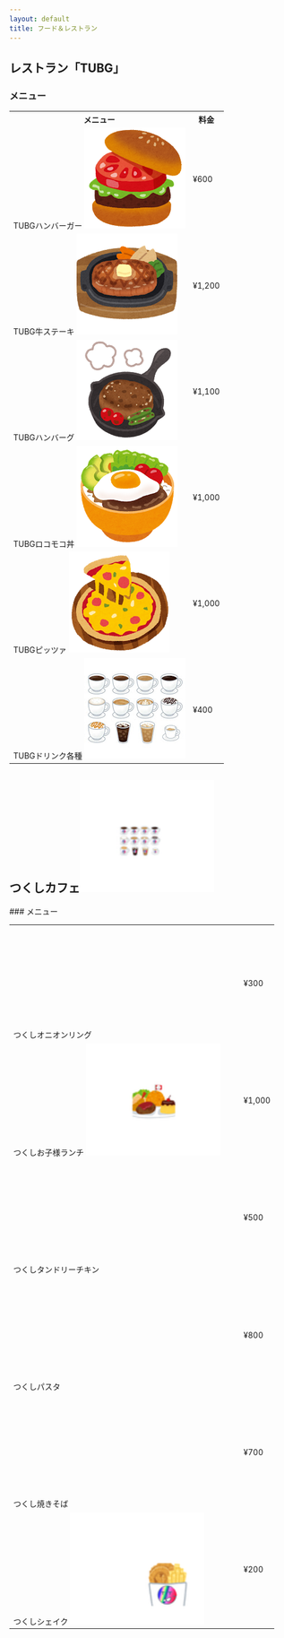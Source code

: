 ```yaml
---
layout: default
title: フード＆レストラン
---
```


## レストラン「TUBG」
### メニュー
<table class="table-striped">
  <tr><th>メニュー</th><th>料金</th></tr>
  <tr><td>TUBGハンバーガー <img alt="ハンバーガー" src="ソフトウェア工学image/food_hamburger.png"></td><td>¥600</td></tr>
  <tr><td>TUBG牛ステーキ <img alt="ステーキ" src="ソフトウェア工学image/food_beefsteak.png"></td><td>¥1,200</td></tr>
  <tr><td>TUBGハンバーグ <img alt="ハンバーグ" src="ソフトウェア工学image/cooking_skillet_hamburg.png"></td><td>¥1,100</td></tr>
  <tr><td>TUBGロコモコ丼 <img alt="ロコモコ丼" src="ソフトウェア工学image/food_locomoco_don.png"></td><td>¥1,000</td></tr>
  <tr><td>TUBGピッツァ <img alt="本格ピッツア" src="ソフトウェア工学image/food_pizza.png"></td><td>¥1,000</td></tr>
  <tr><td>TUBGドリンク各種 <img alt="ドリンク" src="ソフトウェア工学image/thumbnail_coffee.jpg"></td><td>¥400</td></tr>
</table>

<style>
  .tukusi{
    display: inline-block;
    width:240px;
    height:200px;
    overflow: hidden;
  }
  .tukusi > img {
    display: block;
    width: 2000px;
    height: 2000px;
    max-width: none;
    position: relative;
    left: 50%;
    top: 50%;
    transform: translate(-50%, -50%);
  }
</style>
<h2>つくしカフェ<div class="tukusi"><img src="ソフトウェア工学image/つくしカフェ.png"></div></h2>
### メニュー
<table class="table-striped">
  <tr><td>つくしオニオンリング <div class="tukusi"><img src="ソフトウェア工学image/つくしオニオンリング.png"></div></td><td>¥300</td></tr>
  <tr><td>つくしお子様ランチ <div class="tukusi"><img src="ソフトウェア工学image/つくしお子様ランチ.png"></div></td><td>¥1,000</td></tr>
  <tr><td>つくしタンドリーチキン <div class="tukusi"><img src="ソフトウェア工学image/つくしタンドリーチキン.png"></div></td><td>¥500</td></tr>
  <tr><td>つくしパスタ <div class="tukusi"><img src="ソフトウェア工学image/つくしパスタ.png"></div></td><td>¥800</td></tr>
  <tr><td>つくし焼きそば <div class="tukusi"><img src="ソフトウェア工学image/つくし焼きそば.png"></div></td><td>¥700</td></tr>
  <tr><td>つくしシェイク <div class="tukusi"><img src="ソフトウェア工学image/つくしシェイク.png"></div></td><td>¥200</td></tr>
</table>
